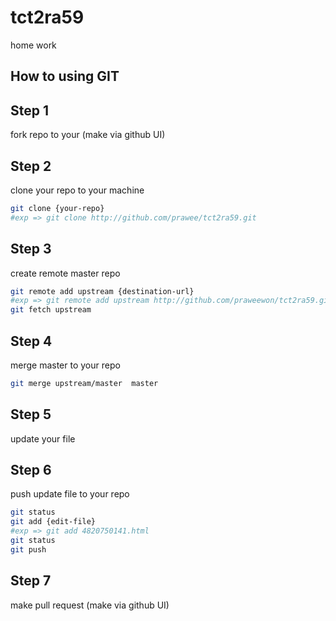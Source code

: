 # tct2ra59
home work


## How to using GIT

## Step 1
fork repo to your (make via github UI)

## Step 2
clone your repo to your machine
```bash
git clone {your-repo}
#exp => git clone http://github.com/prawee/tct2ra59.git
```

## Step 3 
create remote master repo
```bash
git remote add upstream {destination-url}
#exp => git remote add upstream http://github.com/praweewon/tct2ra59.git
git fetch upstream
```

## Step 4
merge master to your repo
```bash
git merge upstream/master  master
```

## Step 5
update your file

## Step 6
push update file to your repo
```bash
git status
git add {edit-file}
#exp => git add 4820750141.html
git status
git push
```

## Step 7
make pull request (make via github UI)